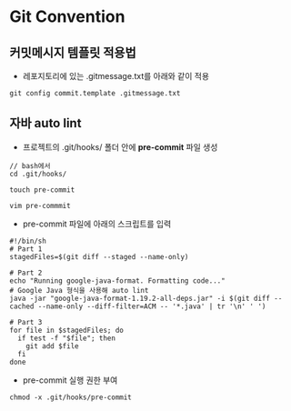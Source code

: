 # Git Convention
## 커밋메시지 템플릿 적용법

* 레포지토리에 있는 .gitmessage.txt를 아래와 같이 적용
```
git config commit.template .gitmessage.txt
```

## 자바 auto lint

* 프로젝트의 .git/hooks/ 폴더 안에 **pre-commit** 파일 생성
```
// bash에서
cd .git/hooks/

touch pre-commit

vim pre-commmit
```

* pre-commit 파일에 아래의 스크립트를 입력
```
#!/bin/sh
# Part 1
stagedFiles=$(git diff --staged --name-only)

# Part 2
echo "Running google-java-format. Formatting code..."
# Google Java 형식을 사용해 auto lint
java -jar "google-java-format-1.19.2-all-deps.jar" -i $(git diff --cached --name-only --diff-filter=ACM -- '*.java' | tr '\n' ' ')

# Part 3
for file in $stagedFiles; do
  if test -f "$file"; then
    git add $file
  fi
done
```


* pre-commit 실행 권한 부여
```
chmod -x .git/hooks/pre-commit
```
